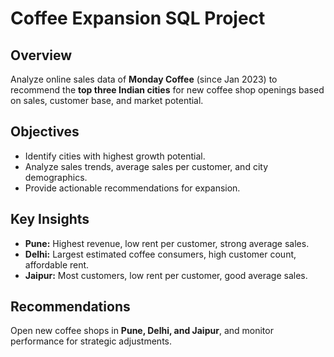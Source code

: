 # Coffee Expansion SQL Project


## Overview
Analyze online sales data of **Monday Coffee** (since Jan 2023) to recommend the **top three Indian cities** for new coffee shop openings based on sales, customer base, and market potential.

## Objectives
- Identify cities with highest growth potential.  
- Analyze sales trends, average sales per customer, and city demographics.  
- Provide actionable recommendations for expansion.

## Key Insights
- **Pune:** Highest revenue, low rent per customer, strong average sales.  
- **Delhi:** Largest estimated coffee consumers, high customer count, affordable rent.  
- **Jaipur:** Most customers, low rent per customer, good average sales.

## Recommendations
Open new coffee shops in **Pune, Delhi, and Jaipur**, and monitor performance for strategic adjustments.
